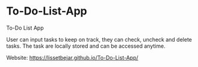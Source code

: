 # To-Do-List-App

To-Do List App 

User can input tasks to keep on track, they can check, uncheck and delete tasks.
The task are locally stored and can be accessed anytime.

Website: https://lissetbejar.github.io/To-Do-List-App/
